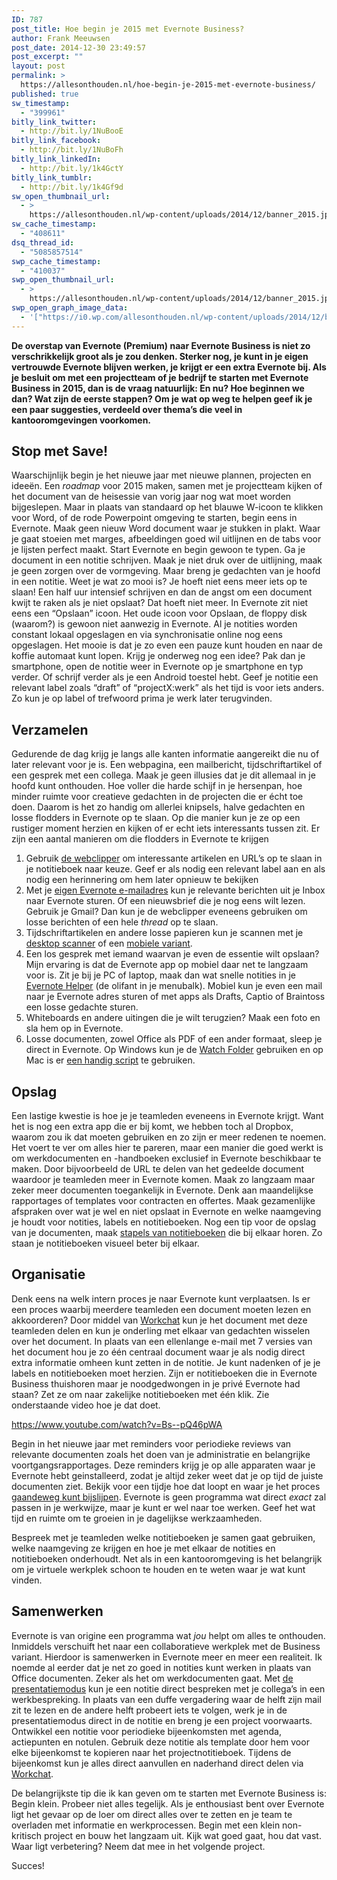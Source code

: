 ```yaml
---
ID: 787
post_title: Hoe begin je 2015 met Evernote Business?
author: Frank Meeuwsen
post_date: 2014-12-30 23:49:57
post_excerpt: ""
layout: post
permalink: >
  https://allesonthouden.nl/hoe-begin-je-2015-met-evernote-business/
published: true
sw_timestamp:
  - "399961"
bitly_link_twitter:
  - http://bit.ly/1NuBooE
bitly_link_facebook:
  - http://bit.ly/1NuBoFh
bitly_link_linkedIn:
  - http://bit.ly/1k4GctY
bitly_link_tumblr:
  - http://bit.ly/1k4Gf9d
sw_open_thumbnail_url:
  - >
    https://allesonthouden.nl/wp-content/uploads/2014/12/banner_2015.jpg
sw_cache_timestamp:
  - "408611"
dsq_thread_id:
  - "5085857514"
swp_cache_timestamp:
  - "410037"
swp_open_thumbnail_url:
  - >
    https://allesonthouden.nl/wp-content/uploads/2014/12/banner_2015.jpg
swp_open_graph_image_data:
  - '["https://i0.wp.com/allesonthouden.nl/wp-content/uploads/2014/12/banner_2015.jpg?fit=800%2C400&ssl=1",800,400,false]'
---
```

<strong>De overstap van Evernote (Premium) naar Evernote Business is niet zo verschrikkelijk groot als je zou denken. Sterker nog, je kunt in je eigen vertrouwde Evernote blijven werken, je krijgt er een extra Evernote bij. Als je besluit om met een projectteam of je bedrijf te starten met Evernote Business in 2015, dan is de vraag natuurlijk: En nu? Hoe beginnen we dan? Wat zijn de eerste stappen? Om je wat op weg te helpen geef ik je een paar suggesties, verdeeld over thema&#8217;s die veel in kantooromgevingen voorkomen.</strong></p>

<!--more-->

<h2 id="stopmetsave">Stop met Save!</h2>

Waarschijnlijk begin je het nieuwe jaar met nieuwe plannen, projecten en ideeën. Een <em>roadmap</em> voor 2015 maken, samen met je projectteam kijken of het document van de heisessie van vorig jaar nog wat moet worden bijgeslepen. Maar in plaats van standaard op het blauwe W-icoon te klikken voor Word, of de rode Powerpoint omgeving te starten, begin eens in Evernote. Maak geen nieuw Word document waar je stukken in plakt. Waar je gaat stoeien met marges, afbeeldingen goed wil uitlijnen en de tabs voor je lijsten perfect maakt. Start Evernote en begin gewoon te typen. Ga je document in een notitie schrijven. Maak je niet druk over de uitlijning, maak je geen zorgen over de vormgeving. Maar breng je gedachten van je hoofd in een notitie. Weet je wat zo mooi is? Je hoeft niet eens meer iets op te slaan! Een half uur intensief schrijven en dan de angst om een document kwijt te raken als je niet opslaat? Dat hoeft niet meer. In Evernote zit niet eens een &#8220;Opslaan&#8221; icoon. Het oude icoon voor Opslaan, de floppy disk (waarom?) is gewoon niet aanwezig in Evernote. Al je notities worden constant lokaal opgeslagen en via synchronisatie online nog eens opgeslagen. Het mooie is dat je zo even een pauze kunt houden en naar de koffie automaat kunt lopen. Krijg je onderweg nog een idee? Pak dan je smartphone, open de notitie weer in Evernote op je smartphone en typ verder. Of schrijf verder als je een Android toestel hebt. Geef je notitie een relevant label zoals &#8220;draft&#8221; of &#8220;projectX:werk&#8221; als het tijd is voor iets anders. Zo kun je op label of trefwoord prima je werk later terugvinden.

<h2 id="verzamelen">Verzamelen</h2>

Gedurende de dag krijg je langs alle kanten informatie aangereikt die nu of later relevant voor je is. Een webpagina, een mailbericht, tijdschriftartikel of een gesprek met een collega. Maak je geen illusies dat je dit allemaal in je hoofd kunt onthouden. Hoe voller die harde schijf in je hersenpan, hoe minder ruimte voor creatieve gedachten in de projecten die er écht toe doen. Daarom is het zo handig om allerlei knipsels, halve gedachten en losse flodders in Evernote op te slaan. Op die manier kun je ze op een rustiger moment herzien en kijken of er echt iets interessants tussen zit. Er zijn een aantal manieren om die flodders in Evernote te krijgen

<ol>
<li>Gebruik <a href="http://allesonthouden.nl/evernotecollection-webclipper/">de webclipper</a> om interessante artikelen en URL&#8217;s op te slaan in je notitieboek naar keuze. Geef er als nodig een relevant label aan en als nodig een herinnering om hem later opnieuw te bekijken</li>
<li>Met je <a href="http://allesonthouden.nl/evernote-en-email/">eigen Evernote e-mailadres</a> kun je relevante berichten uit je Inbox naar Evernote sturen. Of een nieuwsbrief die je nog eens wilt lezen. Gebruik je Gmail? Dan kun je de webclipper eveneens gebruiken om losse berichten of een hele <em>thread</em> op te slaan.</li>
<li>Tijdschriftartikelen en andere losse papieren kun je scannen met je <a href="http://allesonthouden.nl/evernotecollection-fujitsu-scansnap-evernote-edition/">desktop scanner</a> of een <a href="http://allesonthouden.nl/scan-je-bonnetjes-naar-evernote-via-je-telefoon/">mobiele variant</a>.</li>
<li>Een los gesprek met iemand waarvan je even de essentie wilt opslaan? Mijn ervaring is dat de Evernote app op mobiel daar net te langzaam voor is. Zit je bij je PC of laptop, maak dan wat snelle notities in je <a href="http://allesonthouden.nl/de-belangrijkste-sneltoetsen-evernote/">Evernote Helper</a> (de olifant in je menubalk). Mobiel kun je even een mail naar je Evernote adres sturen of met apps als Drafts, Captio of Braintoss een losse gedachte sturen.</li>
<li>Whiteboards en andere uitingen die je wilt terugzien? Maak een foto en sla hem op in Evernote.</li>
<li>Losse documenten, zowel Office als PDF of een ander formaat, sleep je direct in Evernote. Op Windows kun je de <a href="http://allesonthouden.nl/automatisch-bestanden-importeren-in-evernote-windows/">Watch Folder</a> gebruiken en op Mac is er <a href="http://allesonthouden.nl/importeer-in-osx/">een handig script</a> te gebruiken.</li>
</ol>

<h2 id="opslag">Opslag</h2>

Een lastige kwestie is hoe je je teamleden eveneens in Evernote krijgt. Want het is nog een extra app die er bij komt, we hebben toch al Dropbox, waarom zou ik dat moeten gebruiken en zo zijn er meer redenen te noemen. Het voert te ver om alles hier te pareren, maar een manier die goed werkt is om werkdocumenten en -handboeken exclusief in Evernote beschikbaar te maken. Door bijvoorbeeld de URL te delen van het gedeelde document waardoor je teamleden meer in Evernote komen. Maak zo langzaam maar zeker meer documenten toegankelijk in Evernote. Denk aan maandelijkse rapportages of templates voor contracten en offertes. Maak gezamenlijke afspraken over wat je wel en niet opslaat in Evernote en welke naamgeving je houdt voor notities, labels en notitieboeken.
Nog een tip voor de opslag van je documenten, maak <a href="http://allesonthouden.nl/stapels-notitieboeken-evernote/">stapels van notitieboeken</a> die bij elkaar horen. Zo staan je notitieboeken visueel beter bij elkaar.

<h2 id="organisatie">Organisatie</h2>

Denk eens na welk intern proces je naar Evernote kunt verplaatsen. Is er een proces waarbij meerdere teamleden een document moeten lezen en akkoorderen? Door middel van <a href="http://allesonthouden.nl/work-chat-brengt-het-gesprek-naar-evernote/">Workchat</a> kun je het document met deze teamleden delen en kun je onderling met elkaar van gedachten wisselen over het document. In plaats van een ellenlange e-mail met 7 versies van het document hou je zo één centraal document waar je als nodig direct extra informatie omheen kunt zetten in de notitie.
Je kunt nadenken of je je labels en notitieboeken moet herzien. Zijn er notitieboeken die in Evernote Business thuishoren maar je noodgedwongen in je privé Evernote had staan? Zet ze om naar zakelijke notitieboeken met één klik. Zie onderstaande video hoe je dat doet.

https://www.youtube.com/watch?v=Bs--pQ46pWA

Begin in het nieuwe jaar met reminders voor periodieke reviews van relevante documenten zoals het doen van je administratie en belangrijke voortgangsrapportages. Deze reminders krijg je op alle apparaten waar je Evernote hebt geinstalleerd, zodat je altijd zeker weet dat je op tijd de juiste documenten ziet. Bekijk voor een tijdje hoe dat loopt en waar je het proces <a href="http://allesonthouden.nl/leestekens-evernote/">gaandeweg kunt bijslijpen</a>. Evernote is geen programma wat direct <em>exact</em> zal passen in je werkwijze, maar je kunt er wel naar toe werken. Geef het wat tijd en ruimte om te groeien in je dagelijkse werkzaamheden.

Bespreek met je teamleden welke notitieboeken je samen gaat gebruiken, welke naamgeving ze krijgen en hoe je met elkaar de notities en notitieboeken onderhoudt. Net als in een kantooromgeving is het belangrijk om je virtuele werkplek schoon te houden en te weten waar je wat kunt vinden.

<h2 id="samenwerken">Samenwerken</h2>

Evernote is van origine een programma wat <em>jou</em> helpt om alles te onthouden. Inmiddels verschuift het naar een collaboratieve werkplek met de Business variant. Hierdoor is samenwerken in Evernote meer en meer een realiteit.
Ik noemde al eerder dat je net zo goed in notities kunt werken in plaats van Office documenten. Zeker als het om werkdocumenten gaat. Met <a href="http://allesonthouden.nl/presenteren-evernote-vernieuwd/">de presentatiemodus</a> kun je een notitie direct bespreken met je collega&#8217;s in een werkbespreking. In plaats van een duffe vergadering waar de helft zijn mail zit te lezen en de andere helft probeert iets te volgen, werk je in de presentatiemodus direct in de notitie en breng je een project voorwaarts.
Ontwikkel een notitie voor periodieke bijeenkomsten met agenda, actiepunten en notulen. Gebruik deze notitie als template door hem voor elke bijeenkomst te kopieren naar het projectnotitieboek. Tijdens de bijeenkomst kun je alles direct aanvullen en naderhand direct delen via <a href="http://allesonthouden.nl/work-chat-brengt-het-gesprek-naar-evernote/">Workchat</a>.

De belangrijkste tip die ik kan geven om te starten met Evernote Business is: Begin klein. Probeer niet alles tegelijk. Als je enthousiast bent over Evernote ligt het gevaar op de loer om direct alles over te zetten en je team te overladen met informatie en werkprocessen. Begin met een klein non-kritisch project en bouw het langzaam uit. Kijk wat goed gaat, hou dat vast. Waar ligt verbetering? Neem dat mee in het volgende project.

Succes!